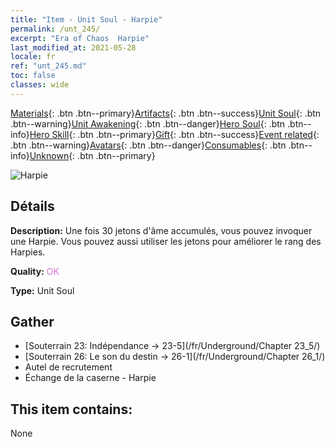 ```yaml
---
title: "Item - Unit Soul - Harpie"
permalink: /unt_245/
excerpt: "Era of Chaos  Harpie"
last_modified_at: 2021-05-28
locale: fr
ref: "unt_245.md"
toc: false
classes: wide
---
```

 [Materials](/ItemsFR/){: .btn .btn--primary}[Artifacts](/ItemsFR/Artifacts/){: .btn .btn--success}[Unit Soul](/ItemsFR/UnitSoul/){: .btn .btn--warning}[Unit Awakening](/ItemsFR/UnitAwakening/){: .btn .btn--danger}[Hero Soul](/ItemsFR/HeroSoul/){: .btn .btn--info}[Hero Skill](/ItemsFR/HeroSkill/){: .btn .btn--primary}[Gift](/ItemsFR/Gift/){: .btn .btn--success}[Event related](/ItemsFR/Events/){: .btn .btn--warning}[Avatars](/ItemsFR/Avatars/){: .btn .btn--danger}[Consumables](/ItemsFR/Consumables/){: .btn .btn--info}[Unknown](/ItemsFR/Unknown/){: .btn .btn--primary}

 ![Harpie](/images/u/ti_yingshenren.jpg)

## Détails
 **Description:** Une fois 30 jetons d'âme accumulés, vous pouvez invoquer une Harpie. Vous pouvez aussi utiliser les jetons pour améliorer le rang des Harpies.

 **Quality:** <span style="color: #DA70D6">OK</span>

 **Type:** Unit Soul

## Gather

*    [Souterrain 23: Indépendance -> 23-5](/fr/Underground/Chapter 23_5/) 
*    [Souterrain 26: Le son du destin -> 26-1](/fr/Underground/Chapter 26_1/) 
*    Autel de recrutement 
*    Échange de la caserne - Harpie 

## This item contains:

  None

